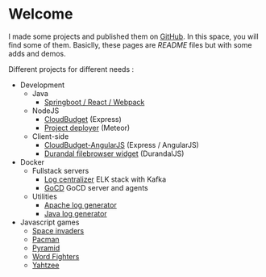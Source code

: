# Welcome

I made some projects and published them on [GitHub](https://github.com/febbweiss/).
In this space, you will find some of them. Basiclly, these pages are _README_ files but with some adds and demos.

Different projects for different needs :

* Development
    - Java
	    + [Springboot / React / Webpack](/development/springboot_react_webpack)
	- NodeJS
	    + [CloudBudget](/development/cloudbudget) (Express)
	    + [Project deployer](/development/project_deployer) (Meteor)
	- Client-side
	    + [CloudBudget-AngularJS](/development/cloudbudget_angularjs) (Express / AngularJS)
	    + [Durandal filebrowser widget](/development/filebrowser_durandal_widget) (DurandalJS)
* Docker
    - Fullstack servers
	    + [Log centralizer](/docker/docker_log_centralizer) ELK stack with Kafka
		+ [GoCD](/docker/docker_gocd) GoCD server and agents
	- Utilities
	    + [Apache log generator](/docker/docker_apache_log_generator)
		+ [Java log generator](/docker/docker_java_log_generator)
* Javascript games
    -  [Space invaders](/games/Space_invaders_stories)
	-  [Pacman](/games/pacman)
	-  [Pyramid](/games/pyramid)
	-  [Word Fighters](/games/wordfighters)	
	-  [Yahtzee](/games/yahtzee)